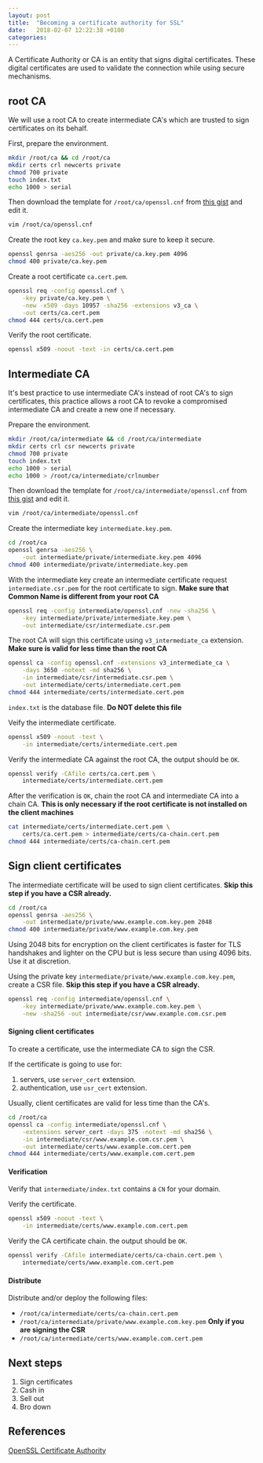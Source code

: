 ```yaml
---
layout: post
title:  "Becoming a certificate authority for SSL"
date:   2018-02-07 12:22:38 +0100
categories:
---
```


A Certificate Authority or CA is an entity that signs digital certificates.
These digital certificates are used to validate the connection while using secure mechanisms.

## root CA

We will use a root CA to create intermediate CA's which are trusted to sign certificates on its behalf.

First, prepare the environment.

```bash
mkdir /root/ca && cd /root/ca
mkdir certs crl newcerts private
chmod 700 private
touch index.txt
echo 1000 > serial
```

Then download the template for `/root/ca/openssl.cnf` from [this gist](https://gist.github.com/memogarcia/2ba4b4fee8a588a7448297bc8cc4e0d9) and edit it.

```bash
vim /root/ca/openssl.cnf
```

Create the root key `ca.key.pem` and make sure to keep it secure.

```bash
openssl genrsa -aes256 -out private/ca.key.pem 4096
chmod 400 private/ca.key.pem
```

Create a root certificate `ca.cert.pem`.

```bash
openssl req -config openssl.cnf \
    -key private/ca.key.pem \
    -new -x509 -days 10957 -sha256 -extensions v3_ca \
    -out certs/ca.cert.pem
chmod 444 certs/ca.cert.pem
```

Verify the root certificate.

```bash
openssl x509 -noout -text -in certs/ca.cert.pem
```

## Intermediate CA

It's best practice to use intermediate CA's instead of root CA's to sign certificates, this practice allows a root CA to revoke a compromised intermediate CA and create a new one if necessary.

Prepare the environment.

```bash
mkdir /root/ca/intermediate && cd /root/ca/intermediate
mkdir certs crl csr newcerts private
chmod 700 private
touch index.txt
echo 1000 > serial
echo 1000 > /root/ca/intermediate/crlnumber
```

Then download the template for `/root/ca/intermediate/openssl.cnf` from [this gist](https://gist.github.com/memogarcia/4c82f92bb4daf7ebc22517df24ce7a61) and edit it.

```bash
vim /root/ca/intermediate/openssl.cnf
```

Create the intermediate key `intermediate.key.pem`.

```bash
cd /root/ca
openssl genrsa -aes256 \
    -out intermediate/private/intermediate.key.pem 4096
chmod 400 intermediate/private/intermediate.key.pem
```

With the intermediate key create an intermediate certificate request `intermediate.csr.pem` for the root certificate to sign. **Make sure that Common Name is different from your root CA**

```bash
openssl req -config intermediate/openssl.cnf -new -sha256 \
    -key intermediate/private/intermediate.key.pem \
    -out intermediate/csr/intermediate.csr.pem
```

The root CA will sign this certificate using `v3_intermediate_ca` extension. **Make sure is valid for less time than the root CA**

```bash
openssl ca -config openssl.cnf -extensions v3_intermediate_ca \
    -days 3650 -notext -md sha256 \
    -in intermediate/csr/intermediate.csr.pem \
    -out intermediate/certs/intermediate.cert.pem
chmod 444 intermediate/certs/intermediate.cert.pem
```

`index.txt` is the database file. **Do NOT delete this file**

Veify the intermediate certificate.

```bash
openssl x509 -noout -text \
    -in intermediate/certs/intermediate.cert.pem
```

Verify the intermediate CA against the root CA, the output should be `OK`.

```bash
openssl verify -CAfile certs/ca.cert.pem \
    intermediate/certs/intermediate.cert.pem
```

After the verification is `OK`, chain the root CA and intermediate CA into a chain CA. **This is only necessary if the root certificate is not installed on the client machines**

```bash
cat intermediate/certs/intermediate.cert.pem \
    certs/ca.cert.pem > intermediate/certs/ca-chain.cert.pem
chmod 444 intermediate/certs/ca-chain.cert.pem
```

## Sign client certificates

The intermediate certificate will be used to sign client certificates. **Skip this step if you have a CSR already.**

```bash
cd /root/ca
openssl genrsa -aes256 \
    -out intermediate/private/www.example.com.key.pem 2048
chmod 400 intermediate/private/www.example.com.key.pem
```

Using 2048 bits for encryption on the client certificates is faster for TLS handshakes and lighter on the CPU but is less secure than using 4096 bits. Use it at discretion.

Using the private key `intermediate/private/www.example.com.key.pem`, create a CSR file. **Skip this step if you have a CSR already.**

```bash
openssl req -config intermediate/openssl.cnf \
    -key intermediate/private/www.example.com.key.pem \
    -new -sha256 -out intermediate/csr/www.example.com.csr.pem
```

#### Signing client certificates

To create a certificate, use the intermediate CA to sign the CSR.

If the certificate is going to use for:

1. servers, use `server_cert` extension.
2. authentication, use `usr_cert` extension.

Usually, client certificates are valid for less time than the CA's.

```bash
cd /root/ca
openssl ca -config intermediate/openssl.cnf \
    -extensions server_cert -days 375 -notext -md sha256 \
    -in intermediate/csr/www.example.com.csr.pem \
    -out intermediate/certs/www.example.com.cert.pem
chmod 444 intermediate/certs/www.example.com.cert.pem
```

#### Verification

Verify that `intermediate/index.txt` contains a `CN` for your domain.

Verify the certificate.

```bash
openssl x509 -noout -text \
    -in intermediate/certs/www.example.com.cert.pem
```

Verify the CA certificate chain. the output should be `OK`.

```bash
openssl verify -CAfile intermediate/certs/ca-chain.cert.pem \
    intermediate/certs/www.example.com.cert.pem
```

#### Distribute

Distribute and/or deploy the following files:

* `/root/ca/intermediate/certs/ca-chain.cert.pem`
* `/root/ca/intermediate/private/www.example.com.key.pem`  **Only if you are signing the CSR**
* `/root/ca/intermediate/certs/www.example.com.cert.pem`

## Next steps

1. Sign certificates
2. Cash in
3. Sell out
4. Bro down

## References

[OpenSSL Certificate Authority](https://jamielinux.com/docs/openssl-certificate-authority/index.html)
